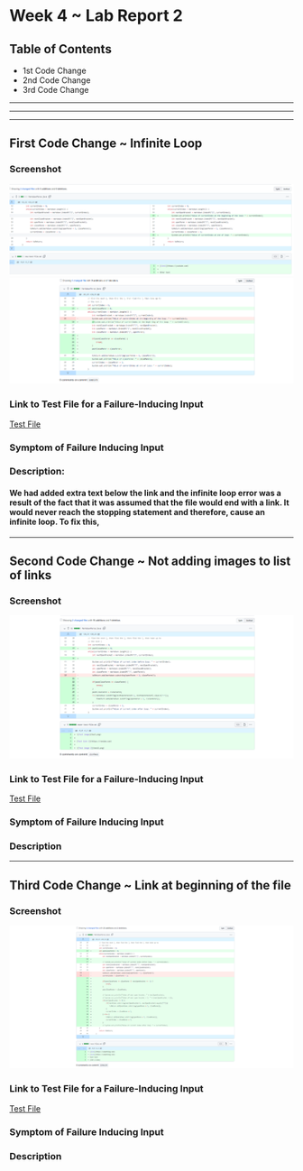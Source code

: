 # **Week 4 ~ Lab Report 2**
## Table of Contents
* 1st Code Change
* 2nd Code Change
* 3rd Code Change
---
---
---
## First Code Change ~ Infinite Loop
### Screenshot
![First Image](lab2_change1.PNG)
![Secong Image](lab2_change1_pic2.PNG)
### Link to Test File for a Failure-Inducing Input
[Test File](https://github.com/agurel33/markdown-parse/blob/bee0809db8345327e80886f75bf5dbe70fa9502a/new-test-file.md)
### Symptom of Failure Inducing Input
### Description:
#### We had added extra text below the link and the infinite loop error was a result of the fact that it was assumed that the file would end with a link. It would never reach the stopping statement and therefore, cause an infinite loop. To fix this, 
---
## Second Code Change ~ Not adding images to list of links
### Screenshot
![first](lab2_change2.PNG)
### Link to Test File for a Failure-Inducing Input
[Test File](https://github.com/ericwpei/markdown-parse/blob/cb3f0eb4c2ef6a7b773a0aaf4f26cbe7f3c715d3/newer-test-file.md)
### Symptom of Failure Inducing Input
### Description
---
## Third Code Change ~ Link at beginning of the file
### Screenshot
![first](lab2_change3.PNG)
### Link to Test File for a Failure-Inducing Input
[Test File](https://github.com/VivianKwan1/markdown-parse/blob/154e139ad0888c08d484da6b273057fe3bdd278d/test-file2.md)
### Symptom of Failure Inducing Input
### Description
